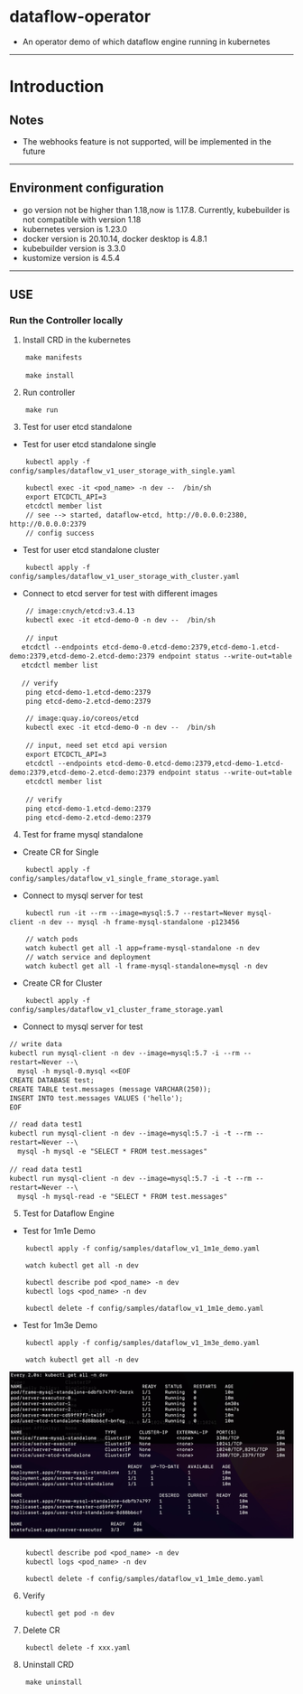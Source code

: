# dataflow-operator

- An operator demo of which dataflow engine running in kubernetes

---

# Introduction

## Notes

- The webhooks feature is not supported, will be implemented in the future

---

## Environment configuration

- go version not be higher than 1.18,now is 1.17.8. Currently, kubebuilder is not compatible with version 1.18
- kubernetes version is 1.23.0
- docker version is 20.10.14, docker desktop is 4.8.1
- kubebuilder version is 3.3.0
- kustomize version is 4.5.4

---

## USE

### Run the Controller locally

1. Install CRD in the kubernetes

```shell
    make manifests
    
    make install
```

2. Run controller

```shell
    make run
```

3. Test for user etcd standalone

- Test for user etcd standalone single

```shell
    kubectl apply -f config/samples/dataflow_v1_user_storage_with_single.yaml
```

```shell
    kubectl exec -it <pod_name> -n dev --  /bin/sh
    export ETCDCTL_API=3
    etcdctl member list
    // see --> started, dataflow-etcd, http://0.0.0.0:2380, http://0.0.0.0:2379
    // config success
```

- Test for user etcd standalone cluster

```shell
    kubectl apply -f config/samples/dataflow_v1_user_storage_with_cluster.yaml
```

- Connect to etcd server for test with different images

```shell
    // image:cnych/etcd:v3.4.13
    kubectl exec -it etcd-demo-0 -n dev --  /bin/sh 
    
    // input
   etcdctl --endpoints etcd-demo-0.etcd-demo:2379,etcd-demo-1.etcd-demo:2379,etcd-demo-2.etcd-demo:2379 endpoint status --write-out=table
   etcdctl member list
   
   // verify
    ping etcd-demo-1.etcd-demo:2379
    ping etcd-demo-2.etcd-demo:2379
```

```shell
    // image:quay.io/coreos/etcd
    kubectl exec -it etcd-demo-0 -n dev --  /bin/sh
    
    // input, need set etcd api version 
    export ETCDCTL_API=3
    etcdctl --endpoints etcd-demo-0.etcd-demo:2379,etcd-demo-1.etcd-demo:2379,etcd-demo-2.etcd-demo:2379 endpoint status --write-out=table
    etcdctl member list
    
    // verify
    ping etcd-demo-1.etcd-demo:2379
    ping etcd-demo-2.etcd-demo:2379
```

4. Test for frame mysql standalone

- Create CR for Single

```shell
    kubectl apply -f config/samples/dataflow_v1_single_frame_storage.yaml
```

- Connect to mysql server for test

```shell
    kubectl run -it --rm --image=mysql:5.7 --restart=Never mysql-client -n dev -- mysql -h frame-mysql-standalone -p123456
```

```shell
    // watch pods
    watch kubectl get all -l app=frame-mysql-standalone -n dev
    // watch service and deployment
    watch kubectl get all -l frame-mysql-standalone=mysql -n dev
```

- Create CR for Cluster

```shell
    kubectl apply -f config/samples/dataflow_v1_cluster_frame_storage.yaml
```

- Connect to mysql server for test

```shell
// write data
kubectl run mysql-client -n dev --image=mysql:5.7 -i --rm --restart=Never --\
  mysql -h mysql-0.mysql <<EOF
CREATE DATABASE test;
CREATE TABLE test.messages (message VARCHAR(250));
INSERT INTO test.messages VALUES ('hello');
EOF
```

```shell
// read data test1
kubectl run mysql-client -n dev --image=mysql:5.7 -i -t --rm --restart=Never --\
  mysql -h mysql -e "SELECT * FROM test.messages"
      
// read data test1
kubectl run mysql-client -n dev --image=mysql:5.7 -i -t --rm --restart=Never --\
  mysql -h mysql-read -e "SELECT * FROM test.messages"

```

5. Test for Dataflow Engine

- Test for 1m1e Demo

```shell
    kubectl apply -f config/samples/dataflow_v1_1m1e_demo.yaml
```

```shell
    watch kubectl get all -n dev
```

```shell
    kubectl describe pod <pod_name> -n dev
    kubectl logs <pod_name> -n dev
```

```shell
    kubectl delete -f config/samples/dataflow_v1_1m1e_demo.yaml
```

- Test for 1m3e Demo

```shell
    kubectl apply -f config/samples/dataflow_v1_1m3e_demo.yaml
```

```shell
    watch kubectl get all -n dev
```

![](./photo/1m3e_demo.jpeg)

```shell
    kubectl describe pod <pod_name> -n dev
    kubectl logs <pod_name> -n dev
```

```shell
    kubectl delete -f config/samples/dataflow_v1_1m1e_demo.yaml
```

6. Verify

```shell
    kubectl get pod -n dev
```

7. Delete CR

```shell
    kubectl delete -f xxx.yaml
```

8. Uninstall CRD

```shell
    make uninstall
```
